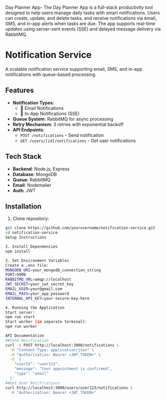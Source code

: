 Day Planner App-
The Day Planner App is a full-stack productivity tool designed to help users manage daily tasks with smart notifications. Users can create, update, and delete tasks, and receive notifications via email, SMS, and in-app alerts when tasks are due. The app supports real-time updates using server-sent events (SSE) and delayed message delivery via RabbitMQ.


# Notification Service

A scalable notification service supporting email, SMS, and in-app notifications with queue-based processing.

## Features

- **Notification Types**:
  - 📧 Email Notifications
  - 🔔 In-App Notifications (SSE)
- **Queue System**: RabbitMQ for async processing
- **Retry Mechanism**: 3 retries with exponential backoff
- **API Endpoints**:
  - `POST /notifications` - Send notification
  - `GET /users/[id]/notifications` - Get user notifications

## Tech Stack

- **Backend**: Node.js, Express
- **Database**: MongoDB
- **Queue**: RabbitMQ
- **Email**: Nodemailer
- **Auth**: JWT

## Installation

1. Clone repository:
```bash
git clone https://github.com/yourusername/notification-service.git
cd notification-service
Setup Instructions

2. Install Dependencies
npm install

3. Set Environment Variables
Create a .env file:
MONGODB_URI=your_mongodb_connection_string
PORT=5000
RABBITMQ_URL=amqp://localhost
JWT_SECRET=your_jwt_secret_key
EMAIL_USER=your@gmail.com
EMAIL_PASS=your_app_password
INTERNAL_API_KEY=your-secure-key-here

4. Running the Application
Start server:
npm run start
Start worker (in separate terminal):
npm run worker

API Documentation
##Send Notification
curl -X POST http://localhost:3000/notifications \
  -H "Content-Type: application/json" \
  -H "Authorization: Bearer <JWT_TOKEN>" \
  -d '{
    "userId": "user123",
    "message": "Your appointment is confirmed",
    "type": "email"
  }'
##Get User Notifications
curl http://localhost:3000/users/user123/notifications \
  -H "Authorization: Bearer <JWT_TOKEN>"
